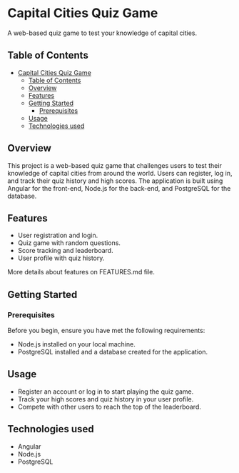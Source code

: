 # Capital Cities Quiz Game

A web-based quiz game to test your knowledge of capital cities.

## Table of Contents

- [Capital Cities Quiz Game](#capital-cities-quiz-game)
  - [Table of Contents](#table-of-contents)
  - [Overview](#overview)
  - [Features](#features)
  - [Getting Started](#getting-started)
    - [Prerequisites](#prerequisites)
  - [Usage](#usage)
  - [Technologies used](#technologies-used)


## Overview

This project is a web-based quiz game that challenges users to test their knowledge of capital cities from around the world. Users can register, log in, and track their quiz history and high scores. The application is built using Angular for the front-end, Node.js for the back-end, and PostgreSQL for the database.

## Features

- User registration and login.
- Quiz game with random questions.
- Score tracking and leaderboard.
- User profile with quiz history.

 More details about features on FEATURES.md file.

## Getting Started

### Prerequisites

Before you begin, ensure you have met the following requirements:

- Node.js installed on your local machine.
- PostgreSQL installed and a database created for the application.

## Usage

- Register an account or log in to start playing the quiz game.
- Track your high scores and quiz history in your user profile.
- Compete with other users to reach the top of the leaderboard.

## Technologies used
- Angular
- Node.js
- PostgreSQL

